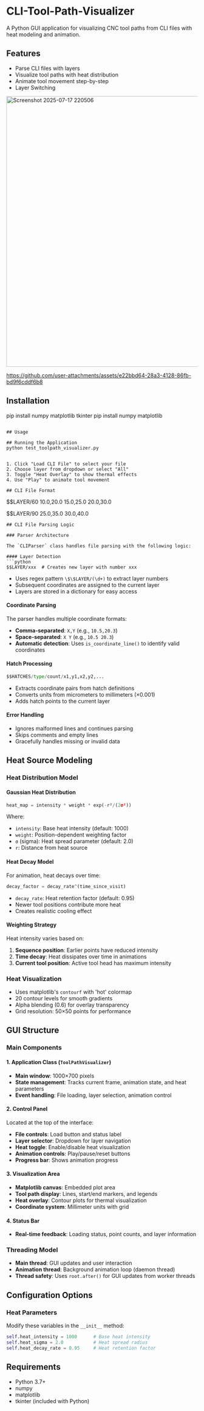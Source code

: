 # CLI-Tool-Path-Visualizer
A Python GUI application for visualizing CNC tool paths from CLI files with heat modeling and animation.

## Features

- Parse CLI files with layers
- Visualize tool paths with heat distribution
- Animate tool movement step-by-step
- Layer Switching  
<img width="985" height="713" alt="Screenshot 2025-07-17 220506" src="https://github.com/user-attachments/assets/65c0ae1a-3d0b-4cd3-b9b4-6ecaa325625a" />



https://github.com/user-attachments/assets/e22bbd64-28a3-4128-86fb-bd9f6cddf6b8



## Installation

pip install numpy matplotlib tkinter
pip install numpy matplotlib
```

## Usage

## Running the Application
python test_toolpath_visualizer.py


1. Click "Load CLI File" to select your file
2. Choose layer from dropdown or select "All"
3. Toggle "Heat Overlay" to show thermal effects
4. Use "Play" to animate tool movement

## CLI File Format

```
$$LAYER/60
10.0,20.0
15.0,25.0
20.0,30.0

$$LAYER/90
25.0,35.0
30.0,40.0
```
## CLI File Parsing Logic

### Parser Architecture

The `CLIParser` class handles file parsing with the following logic:

#### Layer Detection
```python
$$LAYER/xxx  # Creates new layer with number xxx
```
- Uses regex pattern `\$\$LAYER/(\d+)` to extract layer numbers
- Subsequent coordinates are assigned to the current layer
- Layers are stored in a dictionary for easy access

#### Coordinate Parsing
The parser handles multiple coordinate formats:
- **Comma-separated**: `X,Y` (e.g., `10.5,20.3`)
- **Space-separated**: `X Y` (e.g., `10.5 20.3`)
- **Automatic detection**: Uses `is_coordinate_line()` to identify valid coordinates

#### Hatch Processing
```python
$$HATCHES/type/count/x1,y1,x2,y2,...
```
- Extracts coordinate pairs from hatch definitions
- Converts units from micrometers to millimeters (×0.001)
- Adds hatch points to the current layer

#### Error Handling
- Ignores malformed lines and continues parsing
- Skips comments and empty lines
- Gracefully handles missing or invalid data

## Heat Source Modeling

### Heat Distribution Model

#### Gaussian Heat Distribution
```python
heat_map = intensity * weight * exp(-r²/(2σ²))
```

Where:
- `intensity`: Base heat intensity (default: 1000)
- `weight`: Position-dependent weighting factor
- `σ` (sigma): Heat spread parameter (default: 2.0)
- `r`: Distance from heat source

#### Heat Decay Model
For animation, heat decays over time:
```python
decay_factor = decay_rate^(time_since_visit)
```

- `decay_rate`: Heat retention factor (default: 0.95)
- Newer tool positions contribute more heat
- Creates realistic cooling effect

#### Weighting Strategy
Heat intensity varies based on:
1. **Sequence position**: Earlier points have reduced intensity
2. **Time decay**: Heat dissipates over time in animations
3. **Current tool position**: Active tool head has maximum intensity

### Heat Visualization
- Uses matplotlib's `contourf` with 'hot' colormap
- 20 contour levels for smooth gradients
- Alpha blending (0.6) for overlay transparency
- Grid resolution: 50×50 points for performance

## GUI Structure

### Main Components

#### 1. Application Class (`ToolPathVisualizer`)
- **Main window**: 1000×700 pixels
- **State management**: Tracks current frame, animation state, and heat parameters
- **Event handling**: File loading, layer selection, animation control

#### 2. Control Panel
Located at the top of the interface:
- **File controls**: Load button and status label
- **Layer selector**: Dropdown for layer navigation
- **Heat toggle**: Enable/disable heat visualization
- **Animation controls**: Play/pause/reset buttons
- **Progress bar**: Shows animation progress

#### 3. Visualization Area
- **Matplotlib canvas**: Embedded plot area
- **Tool path display**: Lines, start/end markers, and legends
- **Heat overlay**: Contour plots for thermal visualization
- **Coordinate system**: Millimeter units with grid

#### 4. Status Bar
- **Real-time feedback**: Loading status, point counts, and layer information

### Threading Model
- **Main thread**: GUI updates and user interaction
- **Animation thread**: Background animation loop (daemon thread)
- **Thread safety**: Uses `root.after()` for GUI updates from worker threads

## Configuration Options

### Heat Parameters
Modify these variables in the `__init__` method:
```python
self.heat_intensity = 1000      # Base heat intensity
self.heat_sigma = 2.0           # Heat spread radius
self.heat_decay_rate = 0.95     # Heat retention factor
```

## Requirements

- Python 3.7+
- numpy
- matplotlib
- tkinter (included with Python)

